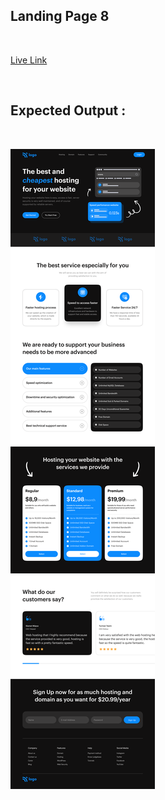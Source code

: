 ## Landing Page 8
<br>

[Live Link]()

<br>


## Expected Output :
<br>

![Landing Page Output](Output.png)